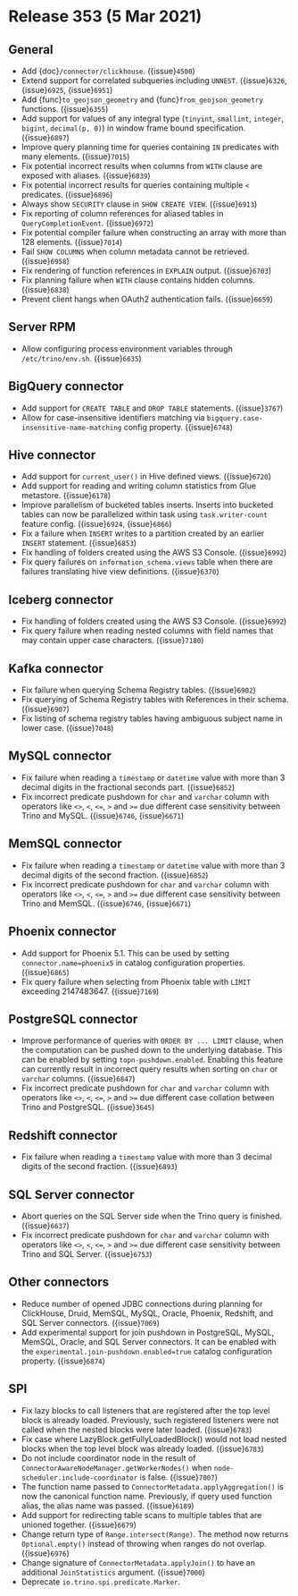 # Release 353 (5 Mar 2021)

## General

* Add {doc}`/connector/clickhouse`. ({issue}`4500`)
* Extend support for correlated subqueries including `UNNEST`. ({issue}`6326`, {issue}`6925`, {issue}`6951`)
* Add {func}`to_geojson_geometry` and {func}`from_geojson_geometry` functions. ({issue}`6355`)
* Add support for values of any integral type (`tinyint`, `smallint`, `integer`, `bigint`, `decimal(p, 0)`)
  in window frame bound specification. ({issue}`6897`)
* Improve query planning time for queries containing `IN` predicates with many elements. ({issue}`7015`)
* Fix potential incorrect results when columns from `WITH` clause are exposed with aliases. ({issue}`6839`)
* Fix potential incorrect results for queries containing multiple `<` predicates. ({issue}`6896`)
* Always show `SECURITY` clause in `SHOW CREATE VIEW`. ({issue}`6913`)
* Fix reporting of column references for aliased tables in `QueryCompletionEvent`. ({issue}`6972`)
* Fix potential compiler failure when constructing an array with more than 128 elements. ({issue}`7014`)
* Fail `SHOW COLUMNS` when column metadata cannot be retrieved. ({issue}`6958`)
* Fix rendering of function references in `EXPLAIN` output. ({issue}`6703`)
* Fix planning failure when `WITH` clause contains hidden columns. ({issue}`6838`)
* Prevent client hangs when OAuth2 authentication fails. ({issue}`6659`)

## Server RPM

* Allow configuring process environment variables through `/etc/trino/env.sh`. ({issue}`6635`)

## BigQuery connector

* Add support for `CREATE TABLE` and `DROP TABLE` statements. ({issue}`3767`)
* Allow for case-insensitive identifiers matching via `bigquery.case-insensitive-name-matching` config property. ({issue}`6748`)

## Hive connector

* Add support for `current_user()` in Hive defined views. ({issue}`6720`)
* Add support for reading and writing column statistics from Glue metastore. ({issue}`6178`)
* Improve parallelism of bucketed tables inserts. Inserts into bucketed tables can now be parallelized
  within task using `task.writer-count` feature config. ({issue}`6924`, {issue}`6866`)
* Fix a failure when `INSERT` writes to a partition created by an earlier `INSERT` statement. ({issue}`6853`)
* Fix handling of folders created using the AWS S3 Console. ({issue}`6992`)
* Fix query failures on ``information_schema.views`` table when there are failures 
  translating hive view definitions. ({issue}`6370`)

## Iceberg connector

* Fix handling of folders created using the AWS S3 Console. ({issue}`6992`)
* Fix query failure when reading nested columns with field names that may 
  contain upper case characters. ({issue}`7180`)

## Kafka connector

* Fix failure when querying Schema Registry tables. ({issue}`6902`)
* Fix querying of Schema Registry tables with References in their schema. ({issue}`6907`)
* Fix listing of schema registry tables having ambiguous subject name in lower case. ({issue}`7048`)

## MySQL connector

* Fix failure when reading a `timestamp` or `datetime` value with more than 3 decimal digits 
  in the fractional seconds part. ({issue}`6852`)
* Fix incorrect predicate pushdown for `char` and `varchar` column with operators 
  like `<>`, `<`, `<=`, `>` and `>=` due different case sensitivity between Trino 
  and MySQL. ({issue}`6746`, {issue}`6671`)

## MemSQL connector

* Fix failure when reading a `timestamp` or `datetime` value with more than 3 decimal digits 
  of the second fraction. ({issue}`6852`)
* Fix incorrect predicate pushdown for `char` and `varchar` column with operators 
  like `<>`, `<`, `<=`, `>` and `>=` due different case sensitivity between Trino 
  and MemSQL. ({issue}`6746`, {issue}`6671`)

## Phoenix connector

* Add support for Phoenix 5.1. This can be used by setting `connector.name=phoenix5` in catalog
  configuration properties. ({issue}`6865`)
* Fix query failure when selecting from Phoenix table with `LIMIT` exceeding 2147483647. ({issue}`7169`)

## PostgreSQL connector

* Improve performance of queries with `ORDER BY ... LIMIT` clause, when the computation 
  can be pushed down to the underlying database. This can be enabled by setting `topn-pushdown.enabled`.
  Enabling this feature can currently result in incorrect query results when sorting
  on `char` or `varchar` columns. ({issue}`6847`)
* Fix incorrect predicate pushdown for `char` and `varchar` column with operators 
  like `<>`, `<`, `<=`, `>` and `>=` due different case collation between Trino 
  and PostgreSQL. ({issue}`3645`)

## Redshift connector

* Fix failure when reading a `timestamp` value with more than 3 decimal digits of
  the second fraction. ({issue}`6893`)

## SQL Server connector

* Abort queries on the SQL Server side when the Trino query is finished. ({issue}`6637`)
* Fix incorrect predicate pushdown for `char` and `varchar` column with operators 
  like `<>`, `<`, `<=`, `>` and `>=` due different case sensitivity between Trino 
  and SQL Server. ({issue}`6753`)

## Other connectors

* Reduce number of opened JDBC connections during planning for ClickHouse, Druid, MemSQL, MySQL,
  Oracle, Phoenix, Redshift, and SQL Server connectors. ({issue}`7069`)
* Add experimental support for join pushdown in PostgreSQL, MySQL, MemSQL, Oracle, and SQL Server connectors.
  It can be enabled with the `experimental.join-pushdown.enabled=true` catalog configuration property. ({issue}`6874`)

## SPI

* Fix lazy blocks to call listeners that are registered after the top level block is already loaded.
  Previously, such registered listeners were not called when the nested blocks were later loaded. ({issue}`6783`)
* Fix case where LazyBlock.getFullyLoadedBlock() would not load nested blocks 
  when the top level block was already loaded. ({issue}`6783`)
* Do not include coordinator node in the result of `ConnectorAwareNodeManager.getWorkerNodes()` 
  when `node-scheduler.include-coordinator` is false. ({issue}`7007`)
* The function name passed to `ConnectorMetadata.applyAggregation()` 
  is now the canonical function name. Previously, if query used function alias, the alias 
  name was passed. ({issue}`6189`)
* Add support for redirecting table scans to multiple tables that are unioned together. ({issue}`6679`)
* Change return type of `Range.intersect(Range)`. The method now 
  returns `Optional.empty()` instead of throwing when ranges do not overlap. ({issue}`6976`)
* Change signature of `ConnectorMetadata.applyJoin()` to have an additional `JoinStatistics` argument. ({issue}`7000`)
* Deprecate `io.trino.spi.predicate.Marker`.
